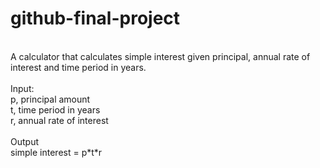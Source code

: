 # github-final-project
<br/>
A calculator that calculates simple interest given principal, annual rate of interest and time period in years.<br/><br/>
Input:<br/>
   p, principal amount<br/>
   t, time period in years<br/>
   r, annual rate of interest<br/><br/>
Output<br/>
   simple interest = p*t*r
